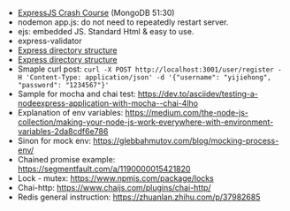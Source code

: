 * [ExpressJS Crash Course](https://www.youtube.com/watch?v=gnsO8-xJ8rs) (MongoDB 51:30)
* nodemon app.js: do not need to repeatedly restart server.
* ejs: embedded JS. Standard Html & easy to use.
* express-validator
* [Express directory structure](https://www.freecodecamp.org/news/how-to-write-a-production-ready-node-and-express-app-f214f0b17d8c/)
* [Express directory structure](https://www.terlici.com/2014/08/25/best-practices-express-structure.html)
* Smaple curl post: `curl -X POST http://localhost:3001/user/register -H 'Content-Type: application/json' -d '{"username": "yijiehong", "password": "1234567"}'`
* Sample for mocha and chai test: https://dev.to/asciidev/testing-a-nodeexpress-application-with-mocha--chai-4lho
* Explanation of env variables: https://medium.com/the-node-js-collection/making-your-node-js-work-everywhere-with-environment-variables-2da8cdf6e786
* Sinon for mock env: https://glebbahmutov.com/blog/mocking-process-env/
* Chained promise example: https://segmentfault.com/a/1190000015421820
* Lock - mutex: https://www.npmjs.com/package/locks
* Chai-http: https://www.chaijs.com/plugins/chai-http/
* Redis general instruction: https://zhuanlan.zhihu.com/p/37982685